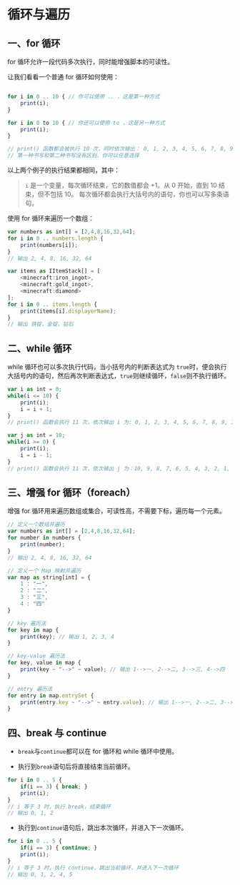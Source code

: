 # 循环与遍历

## 一、for 循环

for 循环允许一段代码多次执行，同时能增强脚本的可读性。

让我们看看一个普通 for 循环如何使用：

```javascript

for i in 0 .. 10 { // 你可以使用 .. ，这是第一种方式
    print(i);
}

for i in 0 to 10 { // 你还可以使用 to ，这是另一种方式
    print(i);
}

// print() 函数都会被执行 10 次，同时依次输出： 0, 1, 2, 3, 4, 5, 6, 7, 8, 9。
// 第一种书写和第二种书写没有区别，你可以任意选择
```

以上两个例子的执行结果都相同，其中：

> `i` 是一个变量，每次循环结束，它的数值都会 +1。从 0 开始，直到 10 结束，但不包括 10。
> 每次循环都会执行大括号内的语句，你也可以写多条语句。

使用 for 循环来遍历一个数组：

```javascript
var numbers as int[] = [2,4,8,16,32,64];
for i in 0 .. numbers.length {
    print(numbers[i]);
}
// 输出 2, 4, 8, 16, 32, 64

var items as IItemStack[] = [
    <minecraft:iron_ingot>,
    <minecraft:gold_ingot>,
    <minecraft:diamond>
];
for i in 0 .. items.length {
    print(items[i].displayerName);
}
// 输出 铁锭，金锭，钻石
```



## 二、while 循环

while 循环也可以多次执行代码，当小括号内的判断表达式为 `true`时，便会执行大括号内的语句，然后再次判断表达式，`true`则继续循环，`false`则不执行循环。

```javascript
var i as int = 0;
while(i <= 10) {
    print(i);
	i = i + 1;
}
// print() 函数会执行 11 次，依次输出 i 为: 0, 1, 2, 3, 4, 5, 6, 7, 8, 9, 10

var j as int = 10;
while(i >= 0) {
    print(i);
    i = i - 1;
}
// print() 函数会执行 11 次，依次输出 j 为：10, 9, 8, 7, 6, 5, 4, 3, 2, 1, 0
```

## 三、增强 for 循环（foreach）

增强 for 循环用来遍历数组或集合，可读性高，不需要下标，遍历每一个元素。

```javascript
// 定义一个数组并遍历
var numbers as int[] = [2,4,8,16,32,64];
for number in numbers {
	print(number);
}
// 输出 2, 4, 8, 16, 32, 64

// 定义一个 Map 映射并遍历
var map as string[int] = {
	1 : "一",
	2 : "二",
	3 : "三",
	4 : "四"
}

// key 遍历法
for key in map {
    print(key); // 输出 1, 2, 3, 4
}

// key-value 遍历法
for key, value in map {
    print(key ~ "-->" ~ value); // 输出 1-->一, 2-->二, 3-->三, 4-->四
}

// entry 遍历法
for entry in map.entrySet {
    print(entry.key ~ "-->" ~ entry.value); // 输出 1-->一, 2-->二, 3-->三, 4-->四
}
```





## 四、break 与 continue

- `break`与`continue`都可以在 for 循环和 while 循环中使用。

- 执行到`break`语句后将直接结束当前循环。

```javascript
for i in 0 .. 5 {
    if(i == 3) { break; }
    print(i);
}
// i 等于 3 时，执行 break，结束循环
// 输出 0, 1, 2
```

- 执行到`continue`语句后，跳出本次循环，并进入下一次循环。

```javascript
for i in 0 .. 5 {
	if(i == 3) { continue; }
	print(i);
}
// i 等于 3 时，执行 continue，跳出当前循环，并进入下一次循环
// 输出 0, 1, 2, 4, 5
```

